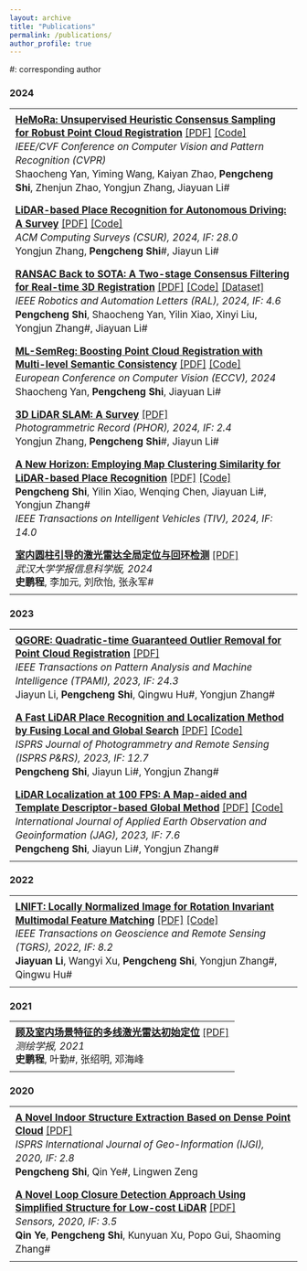 ```yaml
---
layout: archive
title: "Publications"
permalink: /publications/
author_profile: true
---
```

<style>
  .pub-entry {
    padding: 8px 10px;
    width: 100%;
    vertical-align: middle;
    font-size: 17px;
    border: none;
    line-height: 1.4;
  }
</style>

\#: corresponding author

### 2024
<table style="width:100%; border-collapse: collapse; border: none; border-spacing: 0px; margin:auto;">
  <tr>
    <td class="pub-entry">
      <strong><a href="https://openaccess.thecvf.com/content/CVPR2025/html/Yan_HeMoRa_Unsupervised_Heuristic_Consensus_Sampling_for_Robust_Point_Cloud_Registration_CVPR_2025_paper.html">HeMoRa: Unsupervised Heuristic Consensus Sampling for Robust Point Cloud Registration</a></strong> 
      <a href="https://openaccess.thecvf.com/content/CVPR2025/html/Yan_HeMoRa_Unsupervised_Heuristic_Consensus_Sampling_for_Robust_Point_Cloud_Registration_CVPR_2025_paper.html">[PDF]</a> 
      <a href="https://github.com/Laka-3DV/HeMoRa">[Code]</a>
      <br>
      <em>IEEE/CVF Conference on Computer Vision and Pattern Recognition (CVPR) </em>
      <br>
      Shaocheng Yan, Yiming Wang, Kaiyan Zhao, <strong>Pengcheng Shi</strong>, Zhenjun Zhao, Yongjun Zhang, Jiayuan Li#
    </td>
  </tr>

  <tr>
    <td class="pub-entry">
      <strong><a href="https://dl.acm.org/doi/10.1145/3707446">LiDAR-based Place Recognition for Autonomous Driving: A Survey</a></strong> 
      <a href="https://dl.acm.org/doi/10.1145/3707446">[PDF]</a> 
      <a href="https://github.com/ShiPC-AI/LPR-Survey">[Code]</a>
      <br>
      <em>ACM Computing Surveys (CSUR), 2024, IF: 28.0</em>
      <br>
      Yongjun Zhang, <strong>Pengcheng Shi</strong>#, Jiayun Li#
    </td>
  </tr>

  <tr>
    <td class="pub-entry">
      <strong><a href="https://ieeexplore.ieee.org/document/10758239">RANSAC Back to SOTA: A Two-stage Consensus Filtering for Real-time 3D Registration</a></strong>
      <a href="https://ieeexplore.ieee.org/document/10758239">[PDF]</a>
      <a href="https://github.com/ShiPC-AI/TCF">[Code]</a>
      <a href="https://drive.google.com/drive/folders/1uKN2pqymFc85tY13Cw7kUNop7uQOEOSB">[Dataset]</a> 
      <br>
      <em>IEEE Robotics and Automation Letters (RAL), 2024, IF: 4.6</em>
      <br>
      <strong>Pengcheng Shi</strong>, Shaocheng Yan, Yilin Xiao, Xinyi Liu, Yongjun Zhang#, Jiayuan Li#
    </td>
  </tr>

  <tr>
    <td class="pub-entry">
      <strong><a href="https://link.springer.com/chapter/10.1007/978-3-031-72784-9_2">ML-SemReg: Boosting Point Cloud Registration with Multi-level Semantic Consistency</a></strong>
      <a href="https://link.springer.com/chapter/10.1007/978-3-031-72784-9_2">[PDF]</a>
      <a href="https://github.com/Laka-3DV/ML-SemReg">[Code]</a>
      <br>
      <em>European Conference on Computer Vision (ECCV), 2024</em>
      <br>
      Shaocheng Yan, <strong>Pengcheng Shi</strong>, Jiayuan Li#
      <br>
    </td>
  </tr>

  <tr>
    <td class="pub-entry">
      <strong><a href="https://onlinelibrary.wiley.com/doi/full/10.1111/phor.12497">3D LiDAR SLAM: A Survey</a></strong> <a href="https://onlinelibrary.wiley.com/doi/full/10.1111/phor.12497">[PDF]</a>
      <br>
      <em>Photogrammetric Record (PHOR), 2024, IF: 2.4</em> 
      <br>
      Yongjun Zhang, <strong>Pengcheng Shi</strong>#, Jiayun Li#    
    </td>
  </tr>

  <tr>
    <td class="pub-entry">
      <strong><a href="https://ieeexplore.ieee.org/abstract/document/10416737">A New Horizon: Employing Map Clustering Similarity for LiDAR-based Place Recognition</a></strong>
      <a href="https://ieeexplore.ieee.org/abstract/document/10416737">[PDF]</a>
      <a href="https://github.com/ShiPC-AI/MCS">[Code]</a>
      <br>
      <strong>Pengcheng Shi</strong>, Yilin Xiao, Wenqing Chen, Jiayuan Li#, Yongjun Zhang#
      <br>
      <em>IEEE Transactions on Intelligent Vehicles (TIV), 2024, IF: 14.0</em>
    </td>
  </tr>

  <tr>
    <td class="pub-entry">
      <strong><a href="http://ch.whu.edu.cn/cn/article/doi/10.13203/j.whugis20220761?viewType=SUP">室内圆柱引导的激光雷达全局定位与回环检测</a></strong>
      <a href="http://ch.whu.edu.cn/cn/article/doi/10.13203/j.whugis20220761?viewType=SUP">[PDF]</a>
      <br>
      <em>武汉大学学报信息科学版, 2024</em>
      <br>
      <strong>史鹏程</strong>, 李加元, 刘欣怡, 张永军#
    </td>
  </tr>
</table>

### 2023
<table style="width:100%; border-collapse: collapse; border: none; border-spacing: 0px; margin:auto;">
  <tr>
    <td class="pub-entry">
      <strong><a href="https://ieeexplore.ieee.org/document/10091912">QGORE: Quadratic-time Guaranteed Outlier Removal for Point Cloud Registration</a></strong>
      <a href="https://ieeexplore.ieee.org/document/10091912">[PDF]</a>
      <br>
      <em>IEEE Transactions on Pattern Analysis and Machine Intelligence (TPAMI), 2023, IF: 24.3</em>
      <br>
      Jiayun Li, <strong>Pengcheng Shi</strong>, Qingwu Hu#, Yongjun Zhang#
    </td>
  </tr>

  <tr>
    <td class="pub-entry">
      <strong><a href="https://www.sciencedirect.com/science/article/pii/S0924271623001892">A Fast LiDAR Place Recognition and Localization Method by Fusing Local and Global Search</a></strong>
      <a href="https://www.sciencedirect.com/science/article/pii/S0924271623001892">[PDF]</a>
      <a href="https://github.com/ShiPC-AI/Occupied-Place-Description">[Code]</a>
      <br>
      <em>ISPRS Journal of Photogrammetry and Remote Sensing (ISPRS P&RS), 2023, IF: 12.7</em>
      <br>
      <strong>Pengcheng Shi</strong>, Jiayun Li#, Yongjun Zhang#
    </td>
  </tr>

  <tr>
      <td class="pub-entry">
      <strong><a href="https://www.sciencedirect.com/science/article/pii/S1569843223001589">LiDAR Localization at 100 FPS: A Map-aided and Template Descriptor-based Global Method</a></strong>
      <a href="https://www.sciencedirect.com/science/article/pii/S1569843223001589">[PDF]</a>
      <a href="https://github.com/ShiPC-AI/LiDAR-Localization-100FPS">[Code]</a>
      <br>
      <em>International Journal of Applied Earth Observation and Geoinformation (JAG), 2023, IF: 7.6</em>
      <br>
      <strong>Pengcheng Shi</strong>, Jiayun Li#, Yongjun Zhang#
    </td>
  </tr>
</table>

### 2022
<table style="width:100%; border-collapse: collapse; border: none; border-spacing: 0px; margin:auto;">
  <tr>
    <td class="pub-entry">
      <strong><a href="https://ieeexplore.ieee.org/abstract/document/9751712">LNIFT: Locally Normalized Image for Rotation Invariant Multimodal Feature Matching</a></strong>
      <a href="https://ieeexplore.ieee.org/abstract/document/9751712">[PDF]</a>
      <a href="https://github.com/LJY-RS/LNIFT_exe">[Code]</a>
      <br>
      <em>IEEE Transactions on Geoscience and Remote Sensing (TGRS), 2022, IF: 8.2</em>
      <br>
      <strong>Jiayuan Li</strong>, Wangyi Xu, <strong>Pengcheng Shi</strong>, Yongjun Zhang#, Qingwu Hu#
    </td>
  </tr>
</table>

### 2021
<table style="width:100%; border-collapse: collapse; border: none; border-spacing: 0px; margin:auto;">
  <tr>
    <td class="pub-entry">
      <strong><a href="http://xb.chinasmp.com/CN/10.11947/j.AGCS.2021.20210268">顾及室内场景特征的多线激光雷达初始定位</a></strong>
      <a href="http://xb.chinasmp.com/CN/10.11947/j.AGCS.2021.20210268">[PDF]</a>
      <br>
      <em>测绘学报, 2021</em>
      <br>
      <strong>史鹏程</strong>, 叶勤#, 张绍明, 邓海峰
    </td>
  </tr>
</table>

### 2020
<table style="width:100%; border-collapse: collapse; border: none; border-spacing: 0px; margin:auto;">
  <tr>
    <td class="pub-entry">
      <strong><a href="https://www.mdpi.com/2220-9964/9/11/660">A Novel Indoor Structure Extraction Based on Dense Point Cloud</a></strong>
      <a href="https://www.mdpi.com/2220-9964/9/11/660">[PDF]</a>
      <br>
      <em>ISPRS International Journal of Geo-Information (IJGI), 2020, IF: 2.8</em>
      <br>
      <strong>Pengcheng Shi</strong>, Qin Ye#, Lingwen Zeng
    </td>
  </tr>

  <tr>
    <td class="pub-entry">
      <strong><a href="https://www.mdpi.com/1424-8220/20/8/2299">A Novel Loop Closure Detection Approach Using Simplified Structure for Low-cost LiDAR</a></strong>
      <a href="https://www.mdpi.com/1424-8220/20/8/2299">[PDF]</a>
      <br>
      <em>Sensors, 2020, IF: 3.5</em>
      <br>
      <strong>Qin Ye</strong>, <strong>Pengcheng Shi</strong>, Kunyuan Xu, Popo Gui, Shaoming Zhang#
    </td>
  </tr>
</table>
